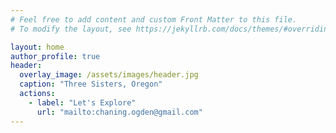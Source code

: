 ```yaml
---
# Feel free to add content and custom Front Matter to this file.
# To modify the layout, see https://jekyllrb.com/docs/themes/#overriding-theme-defaults

layout: home
author_profile: true
header:
  overlay_image: /assets/images/header.jpg
  caption: "Three Sisters, Oregon"
  actions:
    - label: "Let's Explore"
      url: "mailto:chaning.ogden@gmail.com"
---
```

